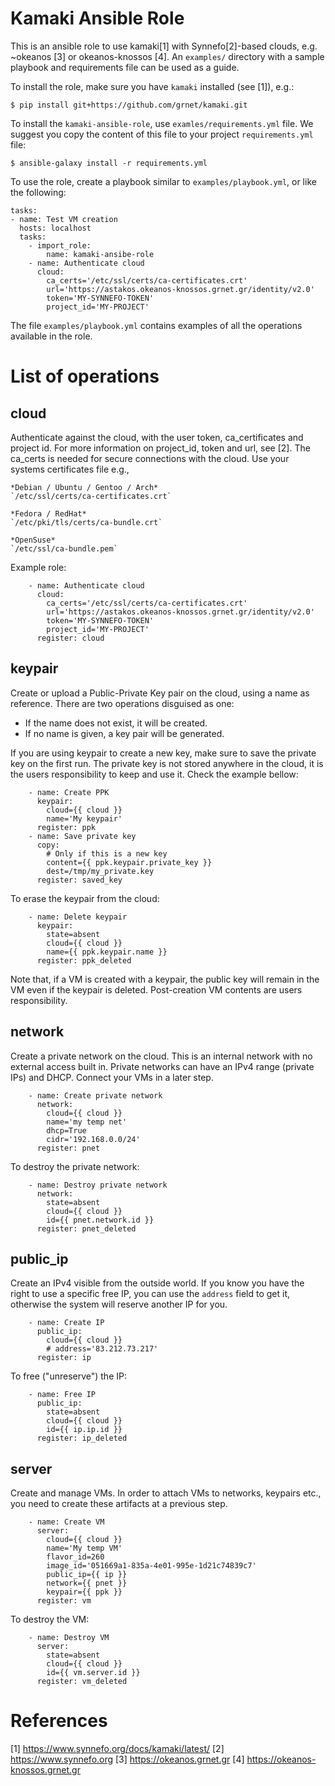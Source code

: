 # Kamaki Ansible Role

This is an ansible role to use kamaki[1] with Synnefo[2]-based clouds, e.g. ~okeanos [3] or okeanos-knossos [4]. An `examples/` directory with a sample playbook and requirements file can be used as a guide.

To install the role, make sure you have `kamaki` installed (see [1]), e.g.:  
```
$ pip install git+https://github.com/grnet/kamaki.git
```  
  
 To install the `kamaki-ansible-role`, use `examles/requirements.yml` file. We suggest you copy the content of this file to your project `requirements.yml` file:
```
$ ansible-galaxy install -r requirements.yml
```

To use the role, create a playbook similar to `examples/playbook.yml`, or like the following:
```
tasks:
- name: Test VM creation
  hosts: localhost
  tasks:
    - import_role:
        name: kamaki-ansibe-role
    - name: Authenticate cloud
      cloud:
        ca_certs='/etc/ssl/certs/ca-certificates.crt'
        url='https://astakos.okeanos-knossos.grnet.gr/identity/v2.0'
        token='MY-SYNNEFO-TOKEN'
        project_id='MY-PROJECT'
```

The file `examples/playbook.yml` contains examples of all the operations available in the role.

# List of operations

## cloud
Authenticate against the cloud, with the user token, ca_certificates and project id. For more information on project_id, token and url, see [2]. The ca_certs is needed for secure connections with the cloud. Use your systems certificates file e.g.,
```
*Debian / Ubuntu / Gentoo / Arch*
`/etc/ssl/certs/ca-certificates.crt`

*Fedora / RedHat*
`/etc/pki/tls/certs/ca-bundle.crt`

*OpenSuse*
`/etc/ssl/ca-bundle.pem`
```

Example role:
```
    - name: Authenticate cloud
      cloud:
        ca_certs='/etc/ssl/certs/ca-certificates.crt'
        url='https://astakos.okeanos-knossos.grnet.gr/identity/v2.0'
        token='MY-SYNNEFO-TOKEN'
        project_id='MY-PROJECT'
      register: cloud
```

## keypair
Create or upload a Public-Private Key pair on the cloud, using a name as reference. There are two operations disguised as one:
- If the name does not exist, it will be created.
- If no name is given, a key pair will be generated.

If you are using keypair to create a new key, make sure to save the private key on the first run. The private key is not stored anywhere in the cloud, it is the users responsibility to keep and use it. Check the example bellow:
```
    - name: Create PPK
      keypair:
        cloud={{ cloud }}
        name='My keypair'
      register: ppk
    - name: Save private key
      copy:
        # Only if this is a new key
        content={{ ppk.keypair.private_key }}
        dest=/tmp/my_private.key
      register: saved_key
```

To erase the keypair from the cloud:
```
    - name: Delete keypair
      keypair:
        state=absent
        cloud={{ cloud }}
        name={{ ppk.keypair.name }}
      register: ppk_deleted
```

Note that, if a VM is created with a keypair, the public key will remain in the VM even if the keypair is deleted. Post-creation VM contents are users responsibility.

## network
Create a private network on the cloud. This is an internal network with no external access built in. Private networks can have an IPv4 range (private IPs) and DHCP. Connect your VMs in a later step.
```
    - name: Create private network
      network:
        cloud={{ cloud }}
        name='my temp net'
        dhcp=True
        cidr='192.168.0.0/24'
      register: pnet
```

To destroy the private network:
```
    - name: Destroy private network
      network:
        state=absent
        cloud={{ cloud }}
        id={{ pnet.network.id }}
      register: pnet_deleted
```

## public_ip
Create an IPv4 visible from the outside world. If you know you have the right to use a specific free IP, you can use the `address` field to get it, otherwise the system will reserve another IP for you.
```
    - name: Create IP
      public_ip:
        cloud={{ cloud }}
        # address='83.212.73.217'
      register: ip
```

To free ("unreserve") the IP:
```
    - name: Free IP
      public_ip:
        state=absent
        cloud={{ cloud }}
        id={{ ip.ip.id }}
      register: ip_deleted
```

## server
Create and manage VMs. In order to attach VMs to networks, keypairs etc., you need to create these artifacts at a previous step.
```
    - name: Create VM
      server:
        cloud={{ cloud }}
        name='My temp VM'
        flavor_id=260
        image_id='051669a1-835a-4e01-995e-1d21c74839c7'
        public_ip={{ ip }}
        network={{ pnet }}
        keypair={{ ppk }}
      register: vm
```

To destroy the VM:
```
    - name: Destroy VM
      server:
        state=absent
        cloud={{ cloud }}
        id={{ vm.server.id }}
      register: vm_deleted
```

# References

[1] https://www.synnefo.org/docs/kamaki/latest/
[2] https://www.synnefo.org
[3] https://okeanos.grnet.gr
[4] https://okeanos-knossos.grnet.gr
